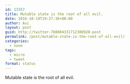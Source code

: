 ```yaml
---
id: 13357
title: Mutable state is the root of all evil.
date: 2016-10-19T19:27:36+00:00
author: Avi
layout: post
guid: http://twitter-788884331712380928-post
permalink: /post/mutable-state-is-the-root-of-all-evil/
categories:
  - none
tags:
  - micro
  - tweet
format: status
---
```

Mutable state is the root of all evil.